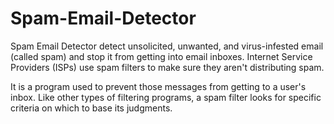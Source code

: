# Spam-Email-Detector

Spam Email Detector detect unsolicited, unwanted, and virus-infested email (called spam) and stop it from getting into email inboxes. Internet Service Providers (ISPs) use spam filters to make sure they aren't distributing spam.

It is a program used to prevent those messages from getting to a user's inbox. Like other types of filtering programs, a spam filter looks for specific criteria on which to base its judgments.

<!-- 
ahfdksajkhfkdsafhdsafdsafhjsa adshfkdshfkashdkf ahfdksajkhfkdsafhdsafdsafhjsa adshfkdshfkashdkfahfdksajkhfkdsafhdsafdsafhjsa adshfkdshfkashdkfahfdksajkhfkdsafhdsafdsafhjsa adshfkdshfkashdkfahfdksajkhfkdsafhdsafdsafhjsa adshfkdshfkashdkfahfdksajkhfkdsafhdsafdsafhjsa adshfkdshfkashdkfahfdksajkhfkdsafhdsafdsafhjsa adshfkdshfkashdkfahfdksajkhfkdsafhdsafdsafhjsa adshfkdshfkashdkfahfdksajkhfkdsafhdsafdsafhjsa adshfkdshfkashdkfahfdksajkhfkdsafhdsafdsafhjsa adshfkdshfkashdkf
-->
